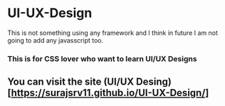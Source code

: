 # UI-UX-Design

This is not something using any framework and I think in future I am not going to add any javasscript too.

### This is for CSS lover who want to learn UI/UX Designs

## You can visit the site (UI/UX Desing)[https://surajsrv11.github.io/UI-UX-Design/] 
